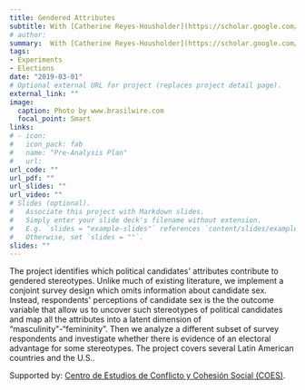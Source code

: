 ```yaml
---
title: Gendered Attributes
subtitle: With [Catherine Reyes-Housholder](https://scholar.google.com/citations?user=8WfwsloAAAAJ&hl=en)
# author: 
summary:  With [Catherine Reyes-Housholder](https://scholar.google.com/citations?user=8WfwsloAAAAJ&hl=en). We develop conjoint survey experiments to measure gendered political stereotypes, and analyze their impact on support for presidential candidates Latin America and the US. 
tags:
- Experiments
- Elections
date: "2019-03-01"
# Optional external URL for project (replaces project detail page).
external_link: ""
image:
  caption: Photo by www.brasilwire.com
  focal_point: Smart
links:
# - icon: 
#   icon_pack: fab
#   name: "Pre-Analysis Plan"
#   url: 
url_code: ""
url_pdf: ""
url_slides: ""
url_video: ""
# Slides (optional).
#   Associate this project with Markdown slides.
#   Simply enter your slide deck's filename without extension.
#   E.g. `slides = "example-slides"` references `content/slides/example-slides.md`.
#   Otherwise, set `slides = ""`.
slides: ""
---
```


The project identifies which political candidates' attributes contribute to gendered stereotypes. Unlike much of existing literature, we implement a conjoint survey design which omits information about candidate sex. Instead, respondents' perceptions of candidate sex is the the outcome variable that allow us to uncover such stereotypes of political candidates and map all the attributes into a latent dimension of “masculinity"-“femininity”. Then we analyze a different subset of survey respondents and investigate whether there is evidence of an electoral advantage for some stereotypes. The project covers several Latin American countries and the U.S.. 

Supported by: [Centro de Estudios de Conflicto y Cohesión Social (COES)](https://coes.cl/).

